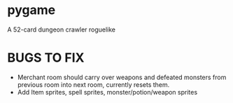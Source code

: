 # pygame
A 52-card dungeon crawler roguelike

# BUGS TO FIX
- Merchant room should carry over weapons and defeated monsters from previous room into next room, currently resets them.
- Add Item sprites, spell sprites, monster/potion/weapon sprites